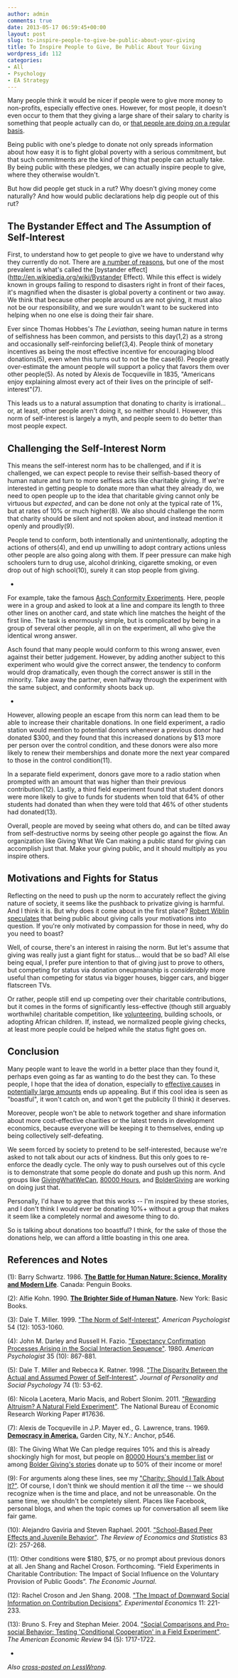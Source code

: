 ```yaml
---
author: admin
comments: true
date: 2013-05-17 06:59:45+00:00
layout: post
slug: to-inspire-people-to-give-be-public-about-your-giving
title: To Inspire People to Give, Be Public About Your Giving
wordpress_id: 112
categories:
- All
- Psychology
- EA Strategy
---
```


Many people think it would be nicer if people were to give more money to non-profits, especially effective ones.  However, for most people, it doesn't even occur to them that they giving a large share of their salary to charity is something that people actually can do, or [that people are doing on a regular basis](http://www.givingwhatwecan.org).

Being public with one's pledge to donate not only spreads information about how easy it is to fight global poverty with a serious commitment, but that such commitments are the kind of thing that people can actually take.  By being public with these pledges, we can actually inspire people to give, where they otherwise wouldn't.

But how did people get stuck in a rut?  Why doesn't giving money come naturally?  And how would public declarations help dig people out of this rut?<!-- more -->


## The Bystander Effect and The Assumption of Self-Interest

First, to understand how to get people to give we have to understand why they currently do not.  There are [a number of reasons](http://www.everydayutilitarian.com/essays/why-dont-people-help-others-more/), but one of the most prevalent is what's called the [bystander effect](http://en.wikipedia.org/wiki/Bystander Effect).  While this effect is widely known in groups failing to respond to disasters right in front of their faces, it's magnified when the disaster is global poverty a continent or two away.  We think that because other people around us are not giving, it must also not be our responsibility, and we sure wouldn't want to be suckered into helping when no one else is doing their fair share.

Ever since Thomas Hobbes's _The Leviathan_, seeing human nature in terms of selfishness has been common, and persists to this day(1,2) as a strong and occasionally self-reinforcing belief(3,4).  People think of monetary incentives as being the most effective incentive for encouraging blood donations(5), even when this turns out to not be the case(6).  People greatly over-estimate the amount people will support a policy that favors them over other people(5).  As noted by Alexis de Tocqueville in 1835, "Americans enjoy explaining almost every act of their lives on the principle of self-interest"(7).

This leads us to a natural assumption that donating to charity is irrational... or, at least, other people aren't doing it, so neither should I.  However, this norm of self-interest is largely a myth, and people seem to do better than most people expect.


## Challenging the Self-Interest Norm

This means the self-interest norm has to be challenged, and if it is challenged, we can expect people to revise their selfish-based theory of human nature and turn to more selfless acts like charitable giving.  If we're interested in getting people to donate more than what they already do, we need to open people up to the idea that charitable giving cannot only be virtuous but _expected_, and can be done not only at the typical rate of 1%, but at rates of 10% or much higher(8).  We also should challenge the norm that charity should be silent and not spoken about, and instead mention it openly and proudly(9).

People tend to conform, both intentionally and unintentionally, adopting the actions of others(4), and end up unwilling to adopt contrary actions unless other people are also going along with them.  If peer pressure can make high schoolers turn to drug use, alcohol drinking, cigarette smoking, or even drop out of high school(10), surely it can stop people from giving.

-

For example, take the famous [Asch Conformity Experiments](http://en.wikipedia.org/wiki/Asch_conformity_experiments).  Here, people were in a group and asked to look at a line and compare its length to three other lines on another card, and state which line matches the height of the first line.  The task is enormously simple, but is complicated by being in a group of several other people, all in on the experiment, all who give the identical wrong answer.

Asch found that many people would conform to this wrong answer, even against their better judgement.  However, by adding another subject to this experiment who would give the correct answer, the tendency to conform would drop dramatically, even though the correct answer is still in the minority.  Take away the partner, even halfway through the experiment with the same subject, and conformity shoots back up.

-

However, allowing people an escape from this norm can lead them to be able to increase their charitable donations.  In one field experiment, a radio station would mention to potential donors whenever a previous donor had donated $300, and they found that this increased donations by $13 more per person over the control condition, and these donors were also more likely to renew their memberships and donate more the next year compared to those in the control condition(11).

In a separate field experiment, donors gave more to a radio station when prompted with an amount that was higher than their previous contribution(12).  Lastly, a third field experiment found that student donors were more likely to give to funds for students when told that 64% of other students had donated than when they were told that 46% of other students had donated(13).

Overall, people are moved by seeing what others do, and can be tilted away from self-destructive norms by seeing other people go against the flow.  An organization like Giving What We Can making a public stand for giving can accomplish just that.  Make your giving public, and it should multiply as you inspire others.


## Motivations and Fights for Status

Reflecting on the need to push up the norm to accurately reflect the giving nature of society, it seems like the pushback to privatize giving is harmful.  And I think it is.  But why does it come about in the first place?  [Robert Wiblin speculates](http://www.overcomingbias.com/2012/09/covert-virtue-the-signal-that-doesnt-bark.html) that being public about giving calls your motivations into question.  If you're only motivated by compassion for those in need, why do you need to boast?

Well, of course, there's an interest in raising the norm.  But let's assume that giving was really just a giant fight for status... would that be so bad?  All else being equal, I prefer pure intention to that of giving just to prove to others, but competing for status via donation oneupmanship is _considerably_ more useful than competing for status via bigger houses, bigger cars, and bigger flatscreen TVs.

Or rather, people still end up competing over their charitable contributions, but it comes in the forms of significantly less-effective (though still arguably worthwhile) charitable competition, like [volunteering](http://www.jefftk.com/news/2012-11-20), building schools, or adopting African children.  If, instead, we normalized people giving checks, at least more people could be helped while the status fight goes on.


## Conclusion

Many people want to leave the world in a better place than they found it, perhaps even going as far as wanting to do the best they can.  To these people, I hope that the idea of donation, especially to [effective causes](http://givewell.org/giving101) in [potentially large amounts](http://www.utilitarian-essays.com/make-money.html) ends up appealing.  But if this cool idea is seen as "boastful", it won't catch on, and won't get the publicity (I think) it deserves.

Moreover, people won't be able to network together and share information about more cost-effective charities or the latest trends in development economics, because everyone will be keeping it to themselves, ending up being collectively self-defeating.

We seem forced by society to pretend to be self-interested, because we're asked to not talk about our acts of kindness.  But this only goes to re-enforce the deadly cycle.  The only way to push ourselves out of this cycle is to demonstrate that some people do donate and push up this norm.  And groups like [GivingWhatWeCan](http://www.givingwhatwecan.org), [80000 Hours](http://www.80000hours.org), and [BolderGiving](http://www.boldergiving.org/) are working on doing just that.

Personally, I'd have to agree that this works -- I'm inspired by these stories, and I don't think I would ever be donating 10%+ without a group that makes it seem like a completely normal and awesome thing to do.

So is talking about donations too boastful?  I think, for the sake of those the donations help, we can afford a little boasting in this one area.


## References and Notes

(1): Barry Schwartz. 1986. [**The Battle for Human Nature: Science, Morality and Modern Life**](http://www.amazon.com/The-Battle-Human-Nature-Morality/dp/0393304450). Canada: Penguin Books.

(2): Alfie Kohn. 1990. **[The Brighter Side of Human Nature](http://www.amazon.com/Brighter-Side-Human-Nature-Altruism/dp/0465007589).** New York: Basic Books.

(3): Dale T. Miller. 1999. ["The Norm of Self-Interest"](http://faculty-gsb.stanford.edu/millerd/docs/1999amerpsyc.html). _American Psychologist_ 54 (12): 1053-1060.

(4): John M. Darley and Russell H. Fazio. ["Expectancy Confirmation Processes Arising in the Social Interaction Sequence"](http://psych.princeton.edu/psychology/research/darley/pdfs/Expectancy%20Confirmation.PDF). 1980. _American Psychologist_ 35 (10): 867-881.

(5): Dale T. Miller and Rebecca K. Ratner. 1998. ["The Disparity Between the Actual and Assumed Power of Self-Interest"](http://www.rhsmith.umd.edu/marketing/pdfs_docs/ratner/millerratner.pdf). _Journal of Personality and Social Psychology_ 74 (1): 53-62.

(6): Nicola Lacetera, Mario Macis, and Robert Slonim. 2011. ["Rewarding Altruism? A Natural Field Experiment"](http://bfi.uchicago.edu/events/20111028_experiments/papers/Lacetera_LMS2_21Oct2011.pdf). The National Bureau of Economic Research Working Paper #17636.

(7): Alexis de Tocqueville in J.P. Mayer ed., G. Lawrence, trans. 1969. [**Democracy in America.**](http://www.amazon.com/Democracy-America-Alexis-Tocqueville/dp/0060915226) Garden City, N.Y.: Anchor, p546.

(8): The Giving What We Can pledge requires 10% and this is already shockingly high for most, but people on [80000 Hours's member list](http://80000hours.org/members) or among [Bolder Giving's stories](http://www.boldergiving.org/) donate up to 50% of their income or more!

(9): For arguments along these lines, see my ["Charity: Should I Talk About It?"](http://www.greatplay.net/essays/charity-should-i-talk-about-it).  Of course, I don't think we should mention it *all* the time -- we should recognize when is the time and place, and not be unreasonable.  On the same time, we shouldn't be completely silent.  Places like Facebook, personal blogs, and when the topic comes up for conversation all seem like fair game.

(10): Alejandro Gaviria and Steven Raphael. 2001. ["School-Based Peer Effects and Juvenile Behavior"](http://agaviria.uniandes.edu.co/papers_pub/School_Based_Peer_Effects_and_Juvenile_Behavior.pdf). _The Review of Economics and Statistics_ 83 (2): 257-268.

(11): Other conditions were $180, $75, or no prompt about previous donors at all.  Jen Shang and Rachel Croson. Forthcoming. “Field Experiments in Charitable Contribution: The Impact of Social Influence on the Voluntary Provision of Public Goods”. _The Economic Journal_.

(12): Rachel Croson and Jen Shang. 2008. ["The Impact of Downward Social Information on Contribution Decisions"](http://www.iu.edu/~spea/pubs/faculty/Croson_Shang_2008.pdf). _Experimental Economics_ 11: 221-233.

(13): Bruno S. Frey and Stephan Meier. 2004. ["Social Comparisons and Pro-social Behavior: Testing 'Conditional Cooperation' in a Field Experiment"](http://www.bsfrey.ch/articles/418_04.pdf). _The American Economic Review_ 94 (5): 1717-1722.

-

_Also [cross-posted on LessWrong](http://lesswrong.com/lw/hgj/to_inspire_people_to_give_be_public_about_your/)._
